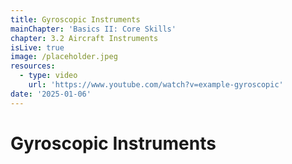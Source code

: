 ```yaml
---
title: Gyroscopic Instruments
mainChapter: 'Basics II: Core Skills'
chapter: 3.2 Aircraft Instruments
isLive: true
image: /placeholder.jpeg
resources:
  - type: video
    url: 'https://www.youtube.com/watch?v=example-gyroscopic'
date: '2025-01-06'
---
```


# Gyroscopic Instruments

